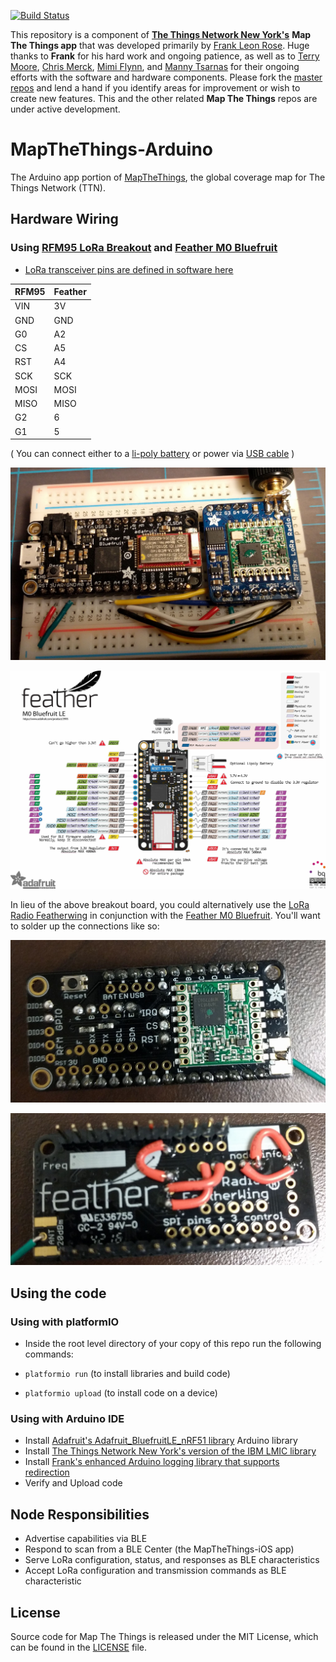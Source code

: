 [![Build Status](https://travis-ci.org/things-nyc/mapthethings-arduino.svg?branch=master)](https://travis-ci.org/things-nyc/mapthethings-arduino)

This repository is a component of [**The Things Network New York's**](https://github.com/things-nyc) **Map The Things app** that was developed primarily by [Frank Leon Rose](https://github.com/frankleonrose). Huge thanks to **Frank** for his hard work and ongoing patience, as well as to [Terry Moore](https://github.com/terrillmoore), [Chris Merck](https://github.com/chrismerck), [Mimi Flynn](https://github.com/mimiflynn), and [Manny Tsarnas](https://github.com/etsarnas) for their ongoing efforts with the software and hardware components. Please fork the [master repos](https://github.com/things-nyc) and lend a hand if you identify areas for improvement or wish to create new features. This and the other related **Map The Things** repos are under active development.

# MapTheThings-Arduino

The Arduino app portion of [MapTheThings](http://map.thethings.nyc), the
global coverage map for The Things Network (TTN).

## Hardware Wiring

### Using [RFM95 LoRa Breakout](https://www.adafruit.com/product/3072) and [Feather M0 Bluefruit](https://www.adafruit.com/product/2995)
- [LoRa transceiver pins are defined in software here](https://github.com/things-nyc/mapthethings-arduino/blob/b47e33881d88afeec336cf7f758cd791c54c9a01/MapTheThings-Arduino/Lora.cpp#L49)


RFM95 | Feather
----- | -------
VIN   | 3V
GND   | GND
G0    | A2
CS    | A5
RST   | A4
SCK   | SCK
MOSI  | MOSI
MISO  | MISO
G2    | 6
G1    | 5

( You can connect either to a [li-poly battery](https://www.adafruit.com/products/2750) or power via [USB cable](https://www.adafruit.com/products/2008) )


![alt text](https://github.com/forrestfiller/mapthethings-arduino/blob/master/images/completed-node.jpg "assembled map the things node")

![alt text](https://github.com/forrestfiller/mapthethings-arduino/blob/master/images/feather_M0_bluefruit_adafruit_products_2995_pinout_v1_1.jpg "feather M0 bluefruit")


In lieu of the above breakout board, you could alternatively use the [LoRa Radio Featherwing](https://www.adafruit.com/products/3231) in conjunction with the [Feather M0 Bluefruit](https://www.adafruit.com/product/2995). You'll want to solder up the connections like so:


![alt text](https://github.com/forrestfiller/mapthethings-arduino/blob/master/images/feather-radioWing-front-web.jpg "image showing front of a lora radio featherwing")



![alt text](https://github.com/forrestfiller/mapthethings-arduino/blob/master/images/feather-radioWing-rear-web.jpg "image showing rear of a lora radio featherwing")


## Using the code
### Using with platformIO
- Inside the root level directory of your copy of this repo run the following commands:

- ```platformio run``` (to install libraries and build code)
- ```platformio upload``` (to install code on a device)

### Using with Arduino IDE
- Install [Adafruit's Adafruit_BluefruitLE_nRF51 library](https://github.com/adafruit/Adafruit_BluefruitLE_nRF51) Arduino library
- Install [The Things Network New York's version of the IBM LMIC library](https://github.com/things-nyc/arduino-lmic)
- Install [Frank's enhanced Arduino logging library that supports redirection](https://github.com/frankleonrose/Arduino-logging-library)
- Verify and Upload code

## Node Responsibilities
- Advertise capabilities via BLE
- Respond to scan from a BLE Center (the MapTheThings-iOS app)
- Serve LoRa configuration, status, and responses as BLE characteristics
- Accept LoRa configuration and transmission commands as BLE characteristic

## License
Source code for Map The Things is released under the MIT License,
which can be found in the [LICENSE](LICENSE) file.
